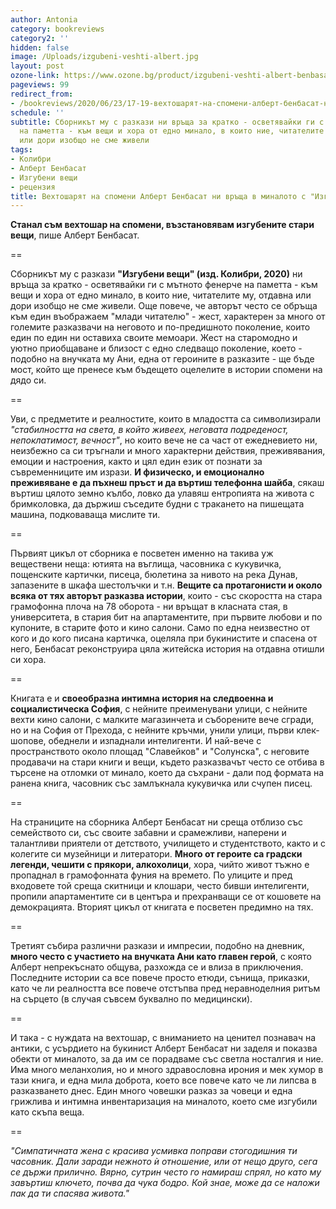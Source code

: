 ```yaml
---
author: Antonia
category: bookreviews
category2: ''
hidden: false
image: /Uploads/izgubeni-veshti-albert.jpg
layout: post
ozone-link: https://www.ozone.bg/product/izgubeni-veshti-albert-benbasat/
pageviews: 99
redirect_from:
- /bookreviews/2020/06/23/17-19-вехтошарят-на-спомени-алберт-бенбасат-ни-връща-в-миналото-с-изгубени-вещи
schedule: ''
subtitle: Сборникът му с разкази ни връща за кратко - осветявайки ги с мътното фенерче
  на паметта - към вещи и хора от едно минало, в които ние, читателите му, отдавна
  или дори изобщо не сме живели
tags:
- Колибри
- Алберт Бенбасат
- Изгубени вещи
- рецензия
title: Вехтошарят на спомени Алберт Бенбасат ни връща в миналото с "Изгубени вещи"
---
```


**Станал съм вехтошар на спомени, възстановявам изгубените стари вещи**, пише Алберт Бенбасат.

\==

Сборникът му с разкази **"Изгубени вещи" (изд. Колибри, 2020)** ни връща за кратко - осветявайки ги с мътното фенерче на паметта - към вещи и хора от едно минало, в които ние, читателите му, отдавна или дори изобщо не сме живели. Още повече, че авторът често се обръща към един въображаем "млади читателю" - жест, характерен за много от големите разказвачи на неговото и по-предишното поколение, които един по един ни оставиха своите мемоари. Жест на старомодно и уютно приобщаване и близост с едно следващо поколение, което - подобно на внучката му Ани, една от героините в разказите - ще бъде мост, който ще пренесе към бъдещето оцелелите в истории спомени на дядо си. 

\==

Уви, с предметите и реалностите, които в младостта са символизирали *"стабилността на света, в който живеех, неговата подреденост, непоклатимост, вечност"*, но които вече не са част от ежедневието ни, неизбежно са си тръгнали и много характерни действия, преживявания, емоции и настроения, както и цял един език от познати за съвременниците им изрази. **И физическо, и емоционално преживяване е да пъхнеш пръст и да въртиш телефонна шайба**, сякаш въртиш цялото земно кълбо, ловко да улавяш ентропията на живота с бримколовка, да държиш съседите будни с тракането на пишещата машина, подковаваща мислите ти.

\==

Първият цикъл от сборника е посветен именно на такива уж веществени неща: ютията на въглища, часовника с кукувичка, пощенските картички, писеца, бюлетина за нивото на река Дунав, запазените в шкафа шестолъчки и т.н. **Вещите са протагонисти и около всяка от тях авторът разказва истории**, които - със скоростта на стара грамофонна плоча на 78 оборота - ни връщат в класната стая, в университета, в стария бит на апартаментите, при първите любови и по купоните, в старите фото и кино салони. Само по една неизвестно от кого и до кого писана картичка, оцеляла при букинистите и спасена от него, Бенбасат реконструира цяла житейска история на отдавна отишли си хора. 

\==

Книгата е и **своеобразна интимна история на следвоенна и социалистическа София**, с нейните преименувани улици, с нейните вехти кино салони, с малките магазинчета и съборените вече сгради, но и на София от Прехода, с нейните кръчми, унили улици, първи клек-шопове, обеднели и изпаднали интелигенти. И най-вече с пространството около площад "Славейков" и "Солунска", с неговите продавачи на стари книги и вещи, където разказвачът често се отбива в търсене на отломки от минало, което да съхрани - дали под формата на ранена книга, часовник със замлъкнала кукувичка или счупен писец. 

\==

На страниците на сборника Алберт Бенбасат ни среща отблизо със семейството си, със своите забавни и срамежливи, наперени и талантливи приятели от детството, училището и студентството, както и с колегите си музейници и литератори. **Много от героите са градски легенди, чешити с прякори, алкохолици**, хора, чийто живот тъжно е пропаднал в грамофонната фуния на времето. По улиците и пред входовете той среща скитници и клошари, често бивши интелигенти, пропили апартаментите си в центъра и прехранващи се от кошовете на демокрацията. Вторият цикъл от книгата е посветен предимно на тях. 

\==

Третият събира различни разкази и импресии, подобно на дневник, **много често с участието на внучката Ани като главен герой**, с която Алберт непрекъснато общува, разхожда се и влиза в приключения. Последните истории са все повече просто етюди, сънища, приказки, като че ли реалността все повече отстъпва пред неравноделния ритъм на сърцето (в случая съвсем буквално по медицински). 

\==

И така - с нуждата на вехтошар, с вниманието на ценител познавач на антики, с усърдието на букинист Алберт Бенбасат ни заделя и показва обекти от миналото, за да им се порадваме със светла носталгия и ние. Има много меланхолия, но и много здравословна ирония и мек хумор в тази книга, и една мила доброта, което все повече като че ли липсва в разказването днес. Един много човешки разказ за човеци и една грижлива и интимна инвентаризация на миналото, което сме изгубили като скъпа веща.

\==

*"Симпатичната жена с красива усмивка поправи стогодишния ти часовник. Дали заради нежното ѝ отношение, или от нещо друго, сега се държи прилично. Вярно, сутрин често го намираш спрял, но като му завъртиш ключето, почва да чука бодро. Кой знае, може да се наложи пак да ти спасява живота."*